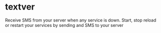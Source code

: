textver
=======

Receive SMS from your server when any service is down. Start, stop reload or restart your services by sending and SMS to your server
